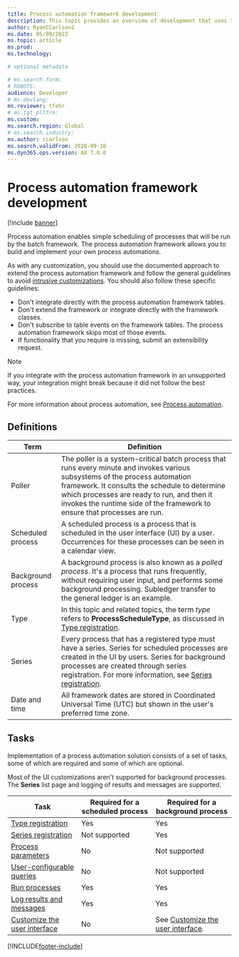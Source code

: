 ```yaml
---
title: Process automation framework development
description: This topic provides an overview of development that uses the process automation framework.
author: RyanCCarlson2
ms.date: 05/09/2022
ms.topic: article
ms.prod: 
ms.technology: 

# optional metadata

# ms.search.form: 
# ROBOTS: 
audience: Developer
# ms.devlang: 
ms.reviewer: tfehr
# ms.tgt_pltfrm: 
ms.custom:
ms.search.region: Global
# ms.search.industry: 
ms.author: rcarlson
ms.search.validFrom: 2020-09-10
ms.dyn365.ops.version: AX 7.0.0
---
```


# Process automation framework development

[!include [banner](../includes/banner.md)]

Process automation enables simple scheduling of processes that will be run by the batch framework. The process automation framework allows you to build and implement your own process automations.

As with any customization, you should use the documented approach to extend the process automation framework and follow the general guidelines to avoid [intrusive customizations](../extensibility/intrusive-customizations.md). You should also follow these specific guidelines:

- Don't integrate directly with the process automation framework tables.
- Don't extend the framework or integrate directly with the framework classes.
- Don't subscribe to table events on the framework tables. The process automation framework skips most of those events.
- If functionality that you require is missing, submit an extensibility request.

> [!NOTE]
> If you integrate with the process automation framework in an unsupported way, your integration might break because it did not follow the best practices.

For more information about process automation, see [Process automation](../sysadmin/process-automation.md).

## Definitions

| Term               | Definition |
|--------------------|------------|
| Poller             | The poller is a system-critical batch process that runs every minute and invokes various subsystems of the process automation framework. It consults the schedule to determine which processes are ready to run, and then it invokes the runtime side of the framework to ensure that processes are run. |
| Scheduled process  | A scheduled process is a process that is scheduled in the user interface (UI) by a user. Occurrences for these processes can be seen in a calendar view. |
| Background process | A background process is also known as a *polled process*. It's a process that runs frequently, without requiring user input, and performs some background processing. Subledger transfer to the general ledger is an example. |
| Type               | In this topic and related topics, the term *type* refers to **ProcessScheduleType**, as discussed in [Type registration](type-registration.md). |
| Series             | Every process that has a registered type must have a series. Series for scheduled processes are created in the UI by users. Series for background processes are created through series registration. For more information, see [Series registration](series-registration.md). |
| Date and time      | All framework dates are stored in Coordinated Universal Time (UTC) but shown in the user's preferred time zone. |

## Tasks

Implementation of a process automation solution consists of a set of tasks, some of which are required and some of which are optional.

Most of the UI customizations aren't supported for background processes. The **Series** list page and logging of results and messages are supported.

| Task                                                | Required for a scheduled process | Required for a background process |
|-----------------------------------------------------|----------------------------------|-----------------------------------|
| [Type registration](type-registration.md)           | Yes | Yes |
| [Series registration](series-registration.md)       | Not supported | Yes |
| [Process parameters](process-parameters.md)         | No | Not supported |
| [User-configurable queries](user-queries.md)        | No | Not supported |
| [Run processes](run-process.md)                     | Yes | Yes |
| [Log results and messages](log-results.md)          | Yes | Yes |
| [Customize the user interface](ui-customization.md) | No | See [Customize the user interface](ui-customization.md). |


[!INCLUDE[footer-include](../../../includes/footer-banner.md)]
